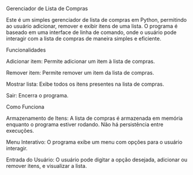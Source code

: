Gerenciador de Lista de Compras

Este é um simples gerenciador de lista de compras em Python, permitindo ao usuário adicionar, remover e exibir itens de uma lista. 
O programa é baseado em uma interface de linha de comando, onde o usuário pode interagir com a lista de compras de maneira simples e eficiente.

Funcionalidades

Adicionar item: Permite adicionar um item à lista de compras.

Remover item: Permite remover um item da lista de compras.

Mostrar lista: Exibe todos os itens presentes na lista de compras.

Sair: Encerra o programa.

Como Funciona

Armazenamento de Itens: A lista de compras é armazenada em memória enquanto o programa estiver rodando. Não há persistência entre execuções.

Menu Interativo: O programa exibe um menu com opções para o usuário interagir.

Entrada do Usuário: O usuário pode digitar a opção desejada, adicionar ou remover itens, e visualizar a lista.

